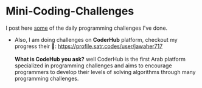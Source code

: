 # Mini-Coding-Challenges
I post here <ins>some</ins> of the daily programming challenges I've done.<br>
- Also, I am doing challenges on **CoderHub** platform, checkout my progress their :muscle:: https://profile.satr.codes/user/jawaher717 <br><br>
**What is CodeHub you ask?** well CoderHub is the first Arab platform specialized in programming challenges and aims to encourage programmers to develop their levels of solving algorithms through many programming challenges.


